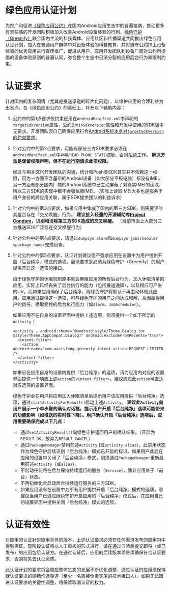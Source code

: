 # 绿色应用认证计划

为推广和促进[《绿色应用公约》](/dev/green-apps-convention.md)在国内Android应用生态中的普遍接纳，推动更多有责任感的开发团队积极加入改善Android设备体验的行列，[绿色守护（Greenify）](http://www.coolapk.com/apk/com.oasisfeng.greenify)联合国内主流的科技媒体、应用社区和传播渠道共同推出绿色应用认证计划，加大在普通用户群体中对设备体验的科普教育，并对遵守公约捍卫设备体验的优秀应用进行宣传推广，促进从用户、应用开发团队到设备厂商对公约所提倡的设备体验原则的普遍认同，弥合整个生态中日渐分裂的应用后台行为和限制约束。

# 认证要求

针对国内的复杂国情（尤其是推送渠道的碎片化问题），以维护应用的合理利益为出发点，在《绿色应用公约》的基础上，补充以下辅助内容：

1. 公约中的第1点要求仅约束应用在`AndroidManifest.xml`中声明的`targetSdkVersion`属性，公约对`minSdkVersion`属性和开发中使用的SDK版本无要求。开发团队须自己确保应用符合[Android系统本身对`targetSdkVersion`的约束要求](https://developer.android.google.cn/reference/android/os/Build.VERSION_CODES.html#N)。

2. 针对公约中的第2点要求，可能有部分三方SDK要求必须在`AndroidManifest.xml`中声明`READ_PHONE_STATE`权限，否则拒绝工作。 **解决方法是保留权限声明，但不在运行期请求此项权限。**

   经过与相关SDK开发团队的沟通，统计和Push类SDK其实并不依赖这一权限，因为一方面不含基带的Android设备（如大部分平板电脑）都没有IMEI，另一方面有部分国内厂商的Android系统中已主动屏蔽了对真实IMEI的读取，所以三方SDK的实现中都不会强依赖IMEI。（实际上读取IMEI大多也是服务于用户身份的跨应用关联，属于SDK提供团队的利益诉求）

3. 针对公约中的第3点要求，如果应用中集成了国内的第三方SDK，则需要评估其是否存在『交叉唤醒』行为。 **建议接入轻量的开源辅助库[Project Condom](https://github.com/oasisfeng/condom)，识别和消除第三方SDK造成的交叉唤醒。** （目前市面上大部分三方推送SDK广泛存在交叉唤醒行为）

4. 针对公约中的第4点要求，请通过`dumpsys alarm`和`dumpsys jobscheduler <package name>`完成自查。

5. 针对公约中的第5点要求，认证计划建议但不强求应用在设置中为用户提供开启『后台纯净』模式的选项。最低要求是必须为绿色守护（Greenify）的用户提供开启这一选项的接口。

   由于绿色守护的休眠机制原本就会屏蔽应用的所有后台行为，加入休眠清单的应用，实际上已经丧失了后台执行的能力（包括推送通知），以及相应可产生的UV。而如果应用确保了后台纯净，则绿色守护将默认不再主动休眠此应用。应用通过提供这一选项，可与绿色守护的用户之间达成和解，从而赢得用户的信任，换取受控的后台执行能力（如`Alarm`、`JobScheduler`）。

   如果应用不在自身的设置界面中提供上述选项，则须提供一个如下所示的`Activity`：
   ```
   <activity … android:theme="@android:style/Theme.Dialog (or @style/Theme.AppCompat.Dialog)" android:excludeFromRecents="true">
     <intent-filter>
       <action android:name="com.oasisfeng.greenify.intent.action.REQUEST_LIMITED_BACKGROUND" />
     </intent-filter>
   </activity>
   ```
   如果已在应用自身的设置内提供『后台纯净』的选项，请为应用内对应的设置界面提供一个响应上述`action`的`<intent-filter>`。建议通过此`action`可直达对应选项的设置界面。

   绿色守护会在用户将应用加入休眠清单后提示用户该应用提供『后台纯净』选项，通过`startActivityForResult()`启动上述`Activity`。 **建议此`Activity`向用户展示一个单步骤的确认对话框，提示用户开启『后台纯净』选项可能带来的功能影响（如推送的实时性下降）。用户确认开启『后台纯净』选项后，应用需要确保完成以下几点：**

   * 通过`setActivityResult()`向绿色守护返回用户的确认结果。（开启为`RESULT_OK`，放弃为`RESULT_CANCEL`）
   * 通过`PackageManager`禁用前述`Activity` (或`activity-alias`），此禁用状态作为绿色守护后续识别『后台纯净』模式已开启的标识。如果用户此后在应用的设置中关闭了『后台纯净』模式，则须通过`PackageManager`重新启用前述`Activity`（或`alias`）。
   * 不启动任何将在后台保持持续运行的服务（`Service`），除非应用处于『前台』状态。
   * 不再初始化会启动后台持续运行服务的三方SDK。
   * 如果应用没有在设置中为所有用户提供开启『后台纯净』模式的选项，则建议当用户已通过绿色守护开启应用的『后台纯净』模式后，在应用自己的设置界面中提供关闭『后台纯净』模式的选项。

# 认证有效性

对应用的认证针对应用具体的版本，上述认证要求必须在任何渠道发布的应用包中得到保证。现阶段认证将以人工审核的形式进行，请在通过自验后提交即将（或已发布）的应用包给认证方。在通过认证后，应用的后续版本须继续确保符合认证要求，否则将失去认证资质。

此认证计划的要求将会顺应整体生态的发展不断优化调整，通过认证的应用须保持就认证要求的顺畅沟通渠道（至少一名直接负责实施的技术接口人），如果无法跟进认证要求的关键性调整，将保留取消认证的权力。
